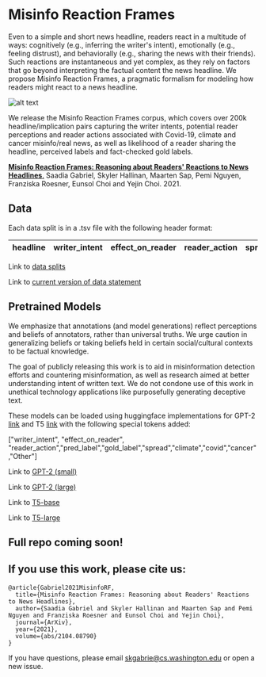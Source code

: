 # Misinfo Reaction Frames

Even to a simple and short news headline, readers react in a multitude of ways: cognitively (e.g., inferring the writer's intent), emotionally (e.g., feeling distrust), and behaviorally (e.g., sharing the news with their friends). Such reactions are instantaneous and yet complex, as they rely on factors that go beyond interpreting the factual content the news headline. We propose Misinfo Reaction Frames, a pragmatic formalism for modeling how readers might react to a news headline.

![alt text](https://github.com/misinfo-belief/misinfo-modeling/blob/main/Misinfo_Reaction_Frames.png)

We release the Misinfo Reaction Frames corpus, which covers over 200k headline/implication pairs capturing the writer intents, potential reader perceptions and reader actions associated with Covid-19, climate and cancer misinfo/real news, as well as likelihood of a reader sharing the headline, perceived labels and fact-checked gold labels.  

[**Misinfo Reaction Frames: Reasoning about Readers' Reactions to News Headlines**.](https://arxiv.org/abs/2104.08790) 
Saadia Gabriel, Skyler Hallinan, Maarten Sap, Pemi Nguyen, Franziska Roesner, Eunsol Choi and Yejin Choi. 2021. 

## Data 

Each data split is in a .tsv file with the following header format:

| headline      | writer_intent | effect_on_reader | reader_action | spread | pred_label | gold_label | date | source | type | 
| ------------- | ------------- | ---------------- | ------------- | ------ | ---------- | ---------- | ---- | ------ | ---- | 

Link to [data splits](https://drive.google.com/drive/folders/1RGrwbnj-Z25OeU4S6Di_JzX07P_2TdtZ?usp=sharing) 

Link to [current version of data statement](https://github.com/misinfo-belief/misinfo-modeling/blob/main/data_statement.txt) 

## Pretrained Models 

We emphasize that annotations (and model generations) reflect perceptions and beliefs of annotators, rather than universal
truths. We urge caution in generalizing beliefs or taking beliefs held in certain social/cultural contexts to be factual knowledge.

The goal of publicly releasing this work is to aid in misinformation detection efforts and countering misinformation, as well as research aimed at better understanding intent of written text. We do not condone use of this work in unethical technology applications like purposefully generating deceptive text. 

These models can be loaded using huggingface implementations for GPT-2 [link](https://huggingface.co/transformers/model_doc/gpt2.html) and T5 [link](https://huggingface.co/transformers/model_doc/t5.html) with the following special tokens added:

["writer_intent", "effect_on_reader", "reader_action","pred_label","gold_label","spread","climate","covid","cancer","Other"]

Link to [GPT-2 (small)](https://drive.google.com/drive/u/0/folders/1Z_HQ4MEZ3p6hD4uf1u4sKnaojY1YZXnH)

Link to [GPT-2 (large)](https://drive.google.com/drive/u/0/folders/1Uqm19zGsCykafWR1tXLGLGkArfn8VaD9)

Link to [T5-base](https://drive.google.com/drive/u/0/folders/1JQmWmC_1he6Ng7ght_Y12foUipI2lzi8) 

Link to [T5-large](https://drive.google.com/drive/u/0/folders/1jBkrhhMgai2Sk57oRDeLx8Hsw3ErAoGK) 

## Full repo coming soon! 

## If you use this work, please cite us: 

```
@article{Gabriel2021MisinfoRF,
  title={Misinfo Reaction Frames: Reasoning about Readers' Reactions to News Headlines},
  author={Saadia Gabriel and Skyler Hallinan and Maarten Sap and Pemi Nguyen and Franziska Roesner and Eunsol Choi and Yejin Choi},
  journal={ArXiv},
  year={2021},
  volume={abs/2104.08790}
}
```

If you have questions, please email skgabrie@cs.washington.edu or open a new issue. 
